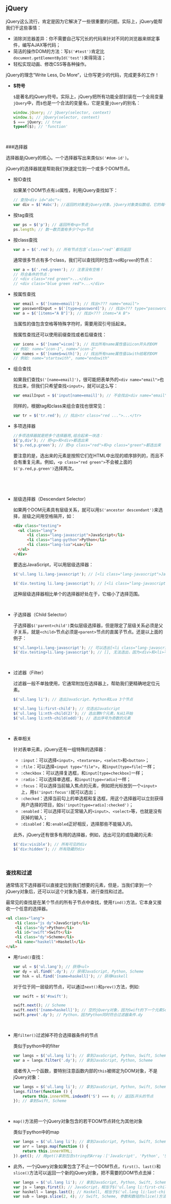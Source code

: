 ## jQuery

jQuery这么流行，肯定是因为它解决了一些很重要的问题。实际上，jQuery能帮我们干这些事情：

- 消除浏览器差异：你不需要自己写冗长的代码来针对不同的浏览器来绑定事件，编写AJAX等代码；
- 简洁的操作DOM的方法：写`$('#test')`肯定比`document.getElementById('test')`来得简洁；
- 轻松实现动画、修改CSS等各种操作。

jQuery的理念“Write Less, Do More“，让你写更少的代码，完成更多的工作！



* **$符号**

  `$`是著名的jQuery符号。实际上，jQuery把所有功能全部封装在一个全局变量`jQuery`中，而`$`也是一个合法的变量名，它是变量`jQuery`的别名：

  ```js
  window.jQuery; // jQuery(selector, context)
  window.$; // jQuery(selector, context)
  $ === jQuery; // true
  typeof($); // 'function'
  ```

  ​

###选择器

  选择器是jQuery的核心。一个选择器写出来类似`$('#dom-id')`。

  jQuery的选择器就是帮助我们快速定位到一个或多个DOM节点。

  * 按ID查找

    如果某个DOM节点有`id`属性，利用jQuery查找如下：

    ```js
    // 查找<div id="abc">:
    var div = $('#abc'); //返回的对象是jQuery对象。jQuery对象类似数组，它的每个元素都是一个引用了DOM节点的对象。
    ```

  * 按tag查找

    ```js
    var ps = $('p'); // 返回所有<p>节点
    ps.length; // 数一数页面有多少个<p>节点
    ```

  * 按class查找

    ```js
    var a = $('.red'); // 所有节点包含`class="red"`都将返回
    ```

    通常很多节点有多个class，我们可以查找同时包含`red`和`green`的节点：

    ```js
    var a = $('.red.green'); // 注意没有空格！
    // 符合条件的节点：
    // <div class="red green">...</div>
    // <div class="blue green red">...</div>
    ```

  * 按属性查找

    ```js
    var email = $('[name=email]'); // 找出<??? name="email">
    var passwordInput = $('[type=password]'); // 找出<??? type="password">
    var a = $('[items="A B"]'); // 找出<??? items="A B">
    ```

    当属性的值包含空格等特殊字符时，需要用双引号括起来。

    按属性查找还可以使用前缀查找或者后缀查找：

    ```js
    var icons = $('[name^=icon]'); // 找出所有name属性值以icon开头的DOM
    // 例如: name="icon-1", name="icon-2"
    var names = $('[name$=with]'); // 找出所有name属性值以with结尾的DOM
    // 例如: name="startswith", name="endswith"
    ```

  * 组合查找

    如果我们查找`$('[name=email]')`，很可能把表单外的`<div name="email">`也找出来，但我们只希望查找`<input>`，就可以这么写：

    ```js
    var emailInput = $('input[name=email]'); // 不会找出<div name="email">
    ```

    同样的，根据tag和class来组合查找也很常见：

    ```js
    var tr = $('tr.red'); // 找出<tr class="red ...">...</tr>
    ```

  * 多项选择器

    ```js
    //多项选择器就是把多个选择器用,组合起来一块选：
    $('p,div'); // 把<p>和<div>都选出来
    $('p.red,p.green'); // 把<p class="red">和<p class="green">都选出来
    ```

    要注意的是，选出来的元素是按照它们在HTML中出现的顺序排列的，而且不会有重复元素。例如，`<p class="red green">`不会被上面的`$('p.red,p.green')`选择两次。

    ​

    ​

* 层级选择器（Descendant Selector）

  如果两个DOM元素具有层级关系，就可以用`$('ancestor descendant')`来选择，层级之间用空格隔开，如：

  ```html
  <div class="testing">
    <ul class="lang">
        <li class="lang-javascript">JavaScript</li>
        <li class="lang-python">Python</li>
        <li class="lang-lua">Lua</li>
    </ul>
  </div>
  ```

  要选出JavaScript，可以用层级选择器：

  ```js
  $('ul.lang li.lang-javascript'); // [<li class="lang-javascript">JavaScript</li>]

  $('div.testing li.lang-javascript'); // [<li class="lang-javascript">JavaScript</li>]
  ```

  这种层级选择器相比单个的选择器好处在于，它缩小了选择范围。

  ​

* 子选择器（Child Selector）

  子选择器`$('parent>child')`类似层级选择器，但是限定了层级关系必须是父子关系，就是`<child>`节点必须是`<parent>`节点的直属子节点。还是以上面的例子：

  ```js
  $('ul.lang>li.lang-javascript'); // 可以选出[<li class="lang-javascript">JavaScript</li>]
  $('div.testing>li.lang-javascript'); // [], 无法选出，因为<div>和<li>不构成父子关系
  ```

  ​

* 过滤器（Filter）

  过滤器一般不单独使用，它通常附加在选择器上，帮助我们更精确地定位元素。

  ```js
  $('ul.lang li'); // 选出JavaScript、Python和Lua 3个节点

  $('ul.lang li:first-child'); // 仅选出JavaScript
  $('ul.lang li:nth-child(2)'); // 选出第N个元素，N从1开始
  $('ul.lang li:nth-child(odd)'); // 选出序号为奇数的元素
  ```

  ​

* 表单相关

  针对表单元素，jQuery还有一组特殊的选择器：

  - `:input`：可以选择`<input>`，`<textarea>`，`<select>`和`<button>`；
  - `:file`：可以选择`<input type="file">`，和`input[type=file]`一样；
  - `:checkbox`：可以选择复选框，和`input[type=checkbox]`一样；
  - `:radio`：可以选择单选框，和`input[type=radio]`一样；
  - `:focus`：可以选择当前输入焦点的元素，例如把光标放到一个`<input>`上，用`$('input:focus')`就可以选出；
  - `:checked`：选择当前勾上的单选框和复选框，用这个选择器可以立刻获得用户选择的项目，如`$('input[type=radio]:checked')`；
  - `:enabled`：可以选择可以正常输入的`<input>`、`<select>`等，也就是没有灰掉的输入；
  - `:disabled`：和`:enabled`正好相反，选择那些不能输入的。

  此外，jQuery还有很多有用的选择器，例如，选出可见的或隐藏的元素:

  ```js
  $('div:visible'); // 所有可见的div
  $('div:hidden'); // 所有隐藏的div
  ```

  ​

### 查找和过滤

通常情况下选择器可以直接定位到我们想要的元素，但是，当我们拿到一个jQuery对象后，还可以以这个对象为基准，进行查找和过滤。

最常见的查找是在某个节点的所有子节点中查找，使用`find()`方法，它本身又接收一个任意的选择器。

```html
<ul class="lang">
    <li class="js dy">JavaScript</li>
    <li class="dy">Python</li>
    <li id="swift">Swift</li>
    <li class="dy">Scheme</li>
    <li name="haskell">Haskell</li>
</ul>
```

* 用`find()`查找：

  ```js
  var ul = $('ul.lang'); // 获得<ul>
  var dy = ul.find('.dy'); // 获得JavaScript, Python, Scheme
  var hsk = ul.find('[name=haskell]'); // 获得Haskell
  ```

  对于位于同一层级的节点，可以通过`next()`和`prev()`方法，例如:

  ```js
  var swift = $('#swift');

  swift.next(); // Scheme
  swift.next('[name=haskell]'); // 空的jQuery对象，因为Swift的下一个元素Scheme不符合条件[name=haskell]
  swift.prev('.dy'); // Python，因为Python同时符合过滤器条件.dy
  ```

  ​


* 用`filter()`过滤掉不符合选择器条件的节点

  类似于python中的filter

  ```js
  var langs = $('ul.lang li'); // 拿到JavaScript, Python, Swift, Scheme和Haskell
  var a = langs.filter('.dy'); // 拿到JavaScript, Python, Scheme
  ```

  或者传入一个函数，要特别注意函数内部的`this`被绑定为DOM对象，不是jQuery对象：

  ```js
  var langs = $('ul.lang li'); // 拿到JavaScript, Python, Swift, Scheme和Haskell
  langs.filter(function () {
      return this.innerHTML.indexOf('S') === 0; // 返回S开头的节点
  }); // 拿到Swift, Scheme
  ```

  ​

* `map()`方法把一个jQuery对象包含的若干DOM节点转化为其他对象

  类似于python中的map

  ```js
  var langs = $('ul.lang li'); // 拿到JavaScript, Python, Swift, Scheme和Haskell
  var arr = langs.map(function () {
      return this.innerHTML;
  }).get(); // 用get()拿到包含string的Array：['JavaScript', 'Python', 'Swift', 'Scheme', 'Haskell']
  ```



* 此外，一个jQuery对象如果包含了不止一个DOM节点，`first()`、`last()`和`slice()`方法可以返回一个新的jQuery对象，把不需要的DOM节点去掉：

  ```js
  var langs = $('ul.lang li'); // 拿到JavaScript, Python, Swift, Scheme和Haskell
  var js = langs.first(); // JavaScript，相当于$('ul.lang li:first-child')
  var haskell = langs.last(); // Haskell, 相当于$('ul.lang li:last-child')
  var sub = langs.slice(2, 4); // Swift, Scheme, 参数和数组的slice()方法一致
  ```

